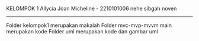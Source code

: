 KELOMPOK 1
Allycia Joan Micheline - 2210101006
nehe
sibgah
noven

------------------------------------------------------------------
Folder kelompok1 merupakan makalah
Folder mvc-mvp-mvvm main merupakan kode
Folder uml merupakan kode dan gambar uml
